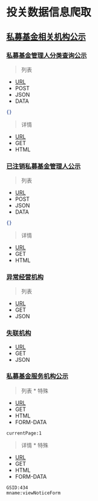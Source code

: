 # 投关数据信息爬取

## [私募基金相关机构公示](https://www.amac.org.cn/informationpublicity/institutionalpublicity/simujjings/)

### [私募基金管理人分类查询公示](https://gs.amac.org.cn/amac-infodisc/res/pof/manager/managerList.html)

> 列表

- [URL](https://gs.amac.org.cn/amac-infodisc/api/pof/manager/query?page=0&size=10&rand=0.03907977435867194)
- POST
- JSON
- DATA

```json
{}
```

> 详情

- [URL](https://gs.amac.org.cn/amac-infodisc/res/pof/manager/2203160954104521.html)
- GET
- HTML

### [已注销私募基金管理人公示](https://gs.amac.org.cn/amac-infodisc/res/cancelled/manager/index.html)

> 列表

- [URL](https://gs.amac.org.cn/amac-infodisc/api/cancelled/manager?rand=0.9071522606642675&page=0&size=20)
- POST
- JSON
- DATA

```json
{}
```

> 详情

- [URL](https://gs.amac.org.cn/amac-infodisc/res/cancelled/manager/101000018119.html)
- GET
- HTML

### [异常经营机构](https://www.amac.org.cn/informationpublicity/institutionalpublicity/simujjings/ycjyjg/?type=1)

> 列表

- [URL](https://www.amac.org.cn/portal/front/abnormalOrg/getAbnormalOrgs?page=1&size=10)
- GET
- JSON

### [失联机构](https://www.amac.org.cn/informationpublicity/institutionalpublicity/simujjings/jggssljg/?type=1)

- [URL](https://www.amac.org.cn/portal/front/missingOrg/getMissingOrgs?page=1&size=10)
- GET
- JSON

### [私募基金服务机构公示](http://fo.amac.org.cn/amac/allNotice.do)

> 列表 * 特殊

- [URL](http://fo.amac.org.cn/amac/allNotice.do)
- GET
- HTML
- FORM-DATA
```
currentPage:1
```

> 详情 * 特殊

- [URL](http://fo.amac.org.cn/amac/allNotice.do)
- GET
- HTML
- FORM-DATA
```
GSID:434
mname:viewNoticeForm
```